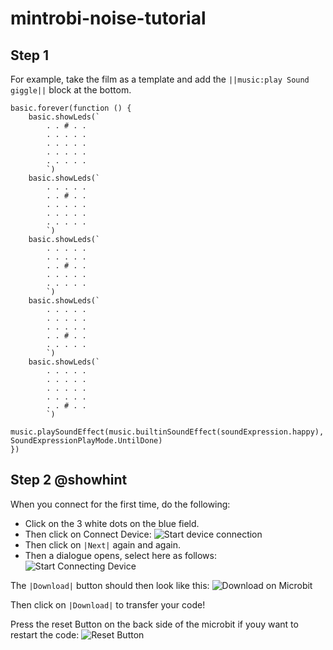 # mintrobi-noise-tutorial
## Step 1
For example, take the film as a template and add the
``||music:play Sound giggle||`` block at the bottom.

```blocks
basic.forever(function () {
    basic.showLeds(`
        . . # . .
        . . . . .
        . . . . .
        . . . . .
        . . . . .
        `)
    basic.showLeds(`
        . . . . .
        . . # . .
        . . . . .
        . . . . .
        . . . . .
        `)
    basic.showLeds(`
        . . . . .
        . . . . .
        . . # . .
        . . . . .
        . . . . .
        `)
    basic.showLeds(`
        . . . . .
        . . . . .
        . . . . .
        . . # . .
        . . . . .
        `)
    basic.showLeds(`
        . . . . .
        . . . . .
        . . . . .
        . . . . .
        . . # . .
        `)
     music.playSoundEffect(music.builtinSoundEffect(soundExpression.happy), SoundExpressionPlayMode.UntilDone)
})
```
## Step 2 @showhint
When you connect for the first time, do the following:
* Click on the 3 white dots on the blue field.
* Then click on Connect Device:
![Start device connection](https://kiliansinger.github.io/mintrobi-tutorials/connect_start.png)
* Then click on `|Next|` again and again.
* Then a dialogue opens, select here as follows:
![Start Connecting Device](https://kiliansinger.github.io/mintrobi-tutorials/connect.png)

The `|Download|` button should then look like this:
![Download on Microbit](https://kiliansinger.github.io/mintrobi-tutorials/download_microbit.png) 

Then click on `|Download|` to transfer your code!

Press the reset Button on the back side of the microbit if youy want to restart the code:
![Reset Button](https://s3.amazonaws.com/cdn.freshdesk.com/data/helpdesk/attachments/production/19067466923/original/iPH690ko6mt0STYSgz8v_sYFUoz4BnlJsQ.png?1604662044)